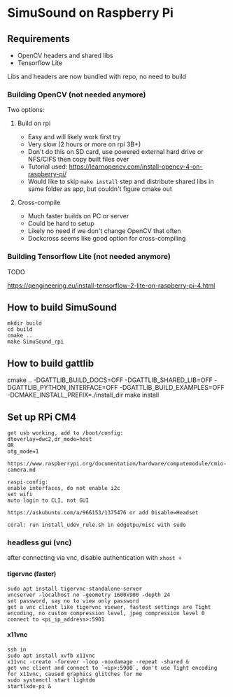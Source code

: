 # SimuSound on Raspberry Pi

## Requirements

- OpenCV headers and shared libs
- Tensorflow Lite

Libs and headers are now bundled with repo, no need to build

### Building OpenCV (not needed anymore)

Two options:

1. Build on rpi
    - Easy and will likely work first try
    - Very slow (2 hours or more on rpi 3B+)
    - Don't do this on SD card, use powered external hard drive or NFS/CIFS then copy built files over
    - Tutorial used: https://learnopencv.com/install-opencv-4-on-raspberry-pi/
    - Would like to skip `make install` step and distribute shared libs in same folder as app, but couldn't figure cmake out

2. Cross-compile
    - Much faster builds on PC or server
    - Could be hard to setup
    - Likely no need if we don't change OpenCV that often
    - Dockcross seems like good option for cross-compiling

### Building Tensorflow Lite (not needed anymore)

TODO

https://qengineering.eu/install-tensorflow-2-lite-on-raspberry-pi-4.html

## How to build SimuSound

```
mkdir build
cd build
cmake ..
make SimuSound_rpi
```

## How to build gattlib
cmake .. -DGATTLIB_BUILD_DOCS=OFF -DGATTLIB_SHARED_LIB=OFF -DGATTLIB_PYTHON_INTERFACE=OFF -DGATTLIB_BUILD_EXAMPLES=OFF -DCMAKE_INSTALL_PREFIX=./install_dir
make install

## Set up RPi CM4

```
get usb working, add to /boot/config:
dtoverlay=dwc2,dr_mode=host
OR
otg_mode=1

https://www.raspberrypi.org/documentation/hardware/computemodule/cmio-camera.md

raspi-config:
enable interfaces, do not enable i2c
set wifi
auto login to CLI, not GUI

https://askubuntu.com/a/966153/1375476 or add Disable=Headset

coral: run install_udev_rule.sh in edgetpu/misc with sudo
```

### headless gui (vnc)

after connecting via vnc, disable authentication with `xhost +`

#### tigervnc (faster)

```
sudo apt install tigervnc-standalone-server
vncserver -localhost no -geometry 1600x900 -depth 24
set password, say no to view only password
get a vnc client like tigervnc viewer, fastest settings are Tight encoding, no custom compression level, jpeg compression level 0
connect to <pi_ip_address>:5901
```

#### x11vnc

```
ssh in
sudo apt install xvfb x11vnc
x11vnc -create -forever -loop -noxdamage -repeat -shared &
get vnc client and connect to `<ip>:5900`, don't use Tight encoding for x11vnc, caused graphics glitches for me
sudo systemctl start lightdm
startlxde-pi &
```
